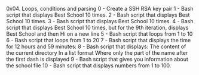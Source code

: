 0x04. Loops, conditions and parsing
0 - Create a SSH RSA key pair
1 - Bash script that displays Best School 10 times.
2 - Bash script that displays Best School 10 times.
3 - Bash script that displays Best School 10 times.
4 - Bash script that displays Best School 10 times, but for the 9th iteration,
  	displays Best School and then Hi on a new line
5 - Bash script that loops from 1 to 10
6 - Bash script that loops from 1 to 20
7 - Bash script that displays the time for 12 hours and 59 minutes:
8 -  Bash script that displays:
		The content of the current directory
		In a list format
		Where only the part of the name after the first dash is displayed
9 -  Bash script that gives you information about the school file
10 -  Bash script that displays numbers from 1 to 100.
